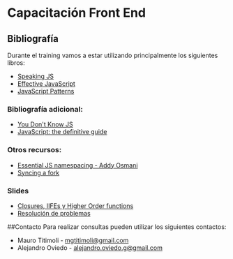 # Capacitación Front End

## Bibliografía
Durante el training vamos a estar utilizando principalmente los siguientes libros:
- [Speaking JS](http://speakingjs.com)
- [Effective JavaScript](http://effectivejs.com)
- [JavaScript Patterns](http://www.amazon.com/JavaScript-Patterns-Stoyan-Stefanov/dp/0596806752)

### Bibliografía adicional:
- [You Don't Know JS](http://youdontknowjs.com)
- [JavaScript: the definitive guide](http://www.amazon.com/JavaScript-Definitive-Guide-Activate-Guides-ebook/dp/B004XQX4K0)

### Otros recursos:
- [Essential JS namespacing - Addy Osmani](https://addyosmani.com/blog/essential-js-namespacing/)
- [Syncing a fork](https://help.github.com/articles/syncing-a-fork/)

### Slides
- [Closures, IIFEs y Higher Order functions](https://slides.com/a0viedo/closures)
- [Resolución de problemas](https://slides.com/a0viedo/resolucion-de-problemas/)

##Contacto
Para realizar consultas pueden utilizar los siguientes contactos:
- Mauro Titimoli - mgtitimoli@gmail.com
- Alejandro Oviedo - alejandro.oviedo.g@gmail.com


